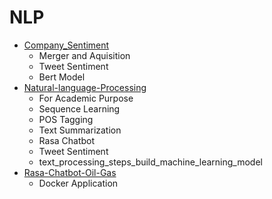# NLP
* [Company_Sentiment](https://github.com/doctorai-in/company_sentiment.git)
  - Merger and Aquisition
  - Tweet Sentiment
  - Bert Model
 * [Natural-language-Processing](https://github.com/doctorai-in/Natural-language-Processing.git)
   - For Academic Purpose 
   - Sequence Learning
   - POS Tagging
   - Text Summarization
   - Rasa Chatbot
   - Tweet Sentiment
   - text_processing_steps_build_machine_learning_model
 * [Rasa-Chatbot-Oil-Gas](https://github.com/doctorai-in/Rasa-Chatbot-Oil-Gas.git)
   - Docker Application
